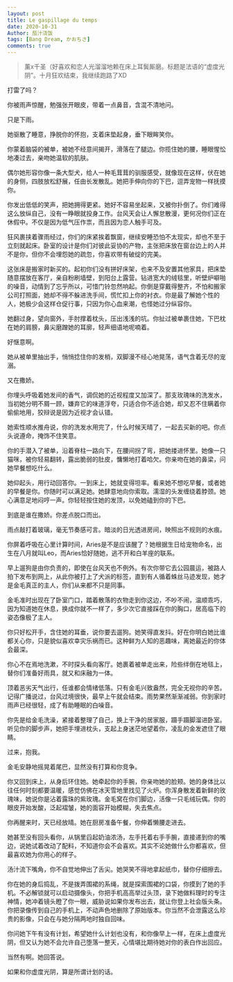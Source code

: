 ```yaml
---
layout: post
title: Le gaspillage du temps
date: 2020-10-31
Author: 茄汁浇饭 
tags: [Bang Dream, かおちさ]
comments: true
---
```


> 薰x千圣（好喜欢和恋人光溜溜地赖在床上耳鬓厮磨。标题是法语的“虚度光阴”。十月狂欢结束，我继续跑路了XD

打雷了吗？

你被雨声惊醒，勉强张开眼皮，带着一点鼻音，含混不清地问。

只是下雨。

她驱散了睡意，挣脱你的怀抱，支着床垫起身，垂下眼眸笑你。

你蒙着脑袋的被单，被她不经意间揭开，滑落在了腿边。你揽住她的腰，睡眼惺忪地凑过去，亲吻她温软的肌肤。

偶尔她形容你像一条大型犬，给人一种毛茸茸的驯服感受，就像现在这样，伏在她的身侧，四肢放松舒展，任由长发散乱。她把手伸向你的下巴，逗弄宠物一样抚摸你。

你发出低低的笑声，把她拥得更紧。她好不容易坐起来，又被你扑倒了。你们难得这么放纵自己，没有一睁眼就投身工作。台风天会让人懈怠散漫，更何况你们正在休假中。不仅是因为低气压作祟，而且因为恋人触手可及。

狂风裹挟着骤雨经过，你们的床紧挨着飘窗，继续安睡恐怕不太现实，却也不至于立刻就起床。卧室的设计是你们对彼此妥协的产物，主张把床放在窗台边上的人并不是你，但你不会埋怨她的疏忽，你喜欢带有破绽的完美。

这张床是搬家时新买的。起初你们没有拼好床架，也来不及安置其他家具，把床垫随意摆放在客厅，亲自粉刷墙壁，到阳台上露营。钻进宽大的绒毯里，听壁炉噼啪的噪音，动情到了忘乎所以，可惜门铃忽然响起。你倒是穿戴得整齐，不怕和搬家公司打照面，她却不得不躲进洗手间，慌忙扣上你的衬衣。你是最了解她个性的人，她极少会这样仓促行事，只因为你心血来潮，也怪她过分纵容你。

她翻过身，望向窗外，手肘撑着枕头，压出浅浅的坑。你扯过被单裹住她，下巴枕在她的肩膀，鼻尖磨蹭她的耳廓，轻声细语地呢喃着。

好惬意啊。

她从被单里抽出手，悄悄捻住你的发梢，双脚漫不经心地晃荡，语气含着无尽的宠溺。

又在撒娇。

你埋头呼吸着她发间的香气，调侃她的近视程度又加深了。那支玫瑰味的洗发水，当初她分明不屑一顾，嫌弃它的味道浮夸，只适合你不适合她，却又忍不住瞒着你偷偷地用，狡辩说是因为近视才会认错。

她索性顺水推舟说，你的洗发水用完了，什么时候天晴了，一起去买新的吧。你点头说遵命，掩饰不住笑意。

你的手潜入了被单，沿着脊柱一路向下，在腰间拐了弯，把她搂进怀里。她像一只猫咪，被你轻易翻转，露出脆弱的肚皮，慵懒地打着哈欠。你亲吻在她的鼻梁，问她早餐想吃什么。

她仰起头，用行动回答你。一到床上，她就变得坦率。看来她不想吃早餐，或者她的早餐是你。你随时可以满足她。她肆意地向你索取。濡湿的头发缠绕着脖颈。她心满意足地闷哼一声。你轻轻按住她的发顶，以免她磕到你的下巴。

到底是谁在撒娇。你差点脱口而出。

雨点敲打着玻璃，毫无节奏感可言。暗淡的日光透进房间，映照出不规则的水痕。

你屏着呼吸在心里计算时间，Aries是不是应该醒了？她根据生日给宠物命名，出生在八月就叫Leo，而Aries恰好随她，逃不开和白羊座的联系。

早上遛狗是由你负责的，即使在台风天也不例外。有次你带它去公园晨运，被路人拍下发布到网上，从此你被打上了犬派的标签，直到有人循着蛛丝马迹发现，她才是金毛真正的主人，你们从来都不只是同事。

金毛准时出现在了卧室门口，踏着散落的衣物走到你这边，不吵不闹，温顺乖巧，因为知道她在休息，换成你就不一样了，多少次它直接踩在你的胸口，居高临下的姿态像极了主人。

你只好松开手，含住她的耳垂，说你要去遛狗。她笑得直发抖。好在你明白她比谁都关心你，只是貌似喜欢幸灾乐祸而已。这种鲜为人知的恶趣味，离她最近的你体会最深。

你心不在焉地洗漱，不时探头看向客厅。她裹着被单走出来，险些绊倒在地毯上，替你们准备好雨具，就又和床融为一体。

顶着恶劣天气出行，任谁都会情绪低落。只有金毛兴致盎然，完全无视你的辛苦。记得广播说过，台风过境很快，最早上午就会结束。雨势果然渐渐减弱。你到家时雨声已经很轻，成了有助睡眠的白噪音。

你先是给金毛洗澡，紧接着整理了自己，换上干净的居家服，蹑手蹑脚溜进卧室。听见你的脚步声，她把手埋进枕头，支起上身迷茫地望着你，凌乱的金发遮住了眼睛。

过来，抱我。

金毛安静地摇晃着尾巴，显然没有打算和你竞争。

你又回到床上，从身后环住她。她牵起你的手腕，你亲吻她的脸颊。她的身体比以往任何时刻都要温暖，感觉仿佛在冰天雪地里找见了火炉。你浑身散发着新鲜的玫瑰味，她说你是沾着露珠的紫玫瑰。金毛窝在你们脚边，活像一只毛绒玩偶。你的眼皮开始发酸，泛起褶皱，她的面容开始模糊，失去焦点。

你再醒来时，天已经放晴。她在厨房准备午餐，你伸着懒腰走进去。

她甚至没有回头看你，从锅里舀起奶油浓汤，左手托着右手手腕，直接递到你的嘴边，说她试着改动了配料，不知道你会不会喜欢。其实不论她做什么你都喜欢，但最喜欢她为你用心的样子。

汤汁流下嘴角，你不自觉地伸出了舌尖。她哭笑不得地拿起纸巾，替你仔细擦去。

你在她的身后捣乱，不是拨弄围裙的系绳，就是探索围裙的口袋，你摸到了她的手机。不必解锁就可以启动摄像头，你把手机高高举过头顶，录下她做料理时的专注神情，她冲着镜头瞪了你一眼，威胁说如果你发布出去，就让你登上社会版头条。你把录像传到自己的手机上，不动声色地删除了原始版本。你当然不会泄露这么珍贵的影像，只会在与她分隔两地时独自回味。

你问她下午有没有计划，希望她什么计划也没有，和你像早上一样，在床上虚度光阴，但又认为她不会允许自己堕落一整天，心情堪比期待她对你的表白作出回应。

当然有啊。她回答说。

如果和你虚度光阴，算是所谓计划的话。
